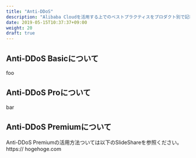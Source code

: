```yaml
---
title: "Anti-DDoS"
description: "Alibaba Cloudを活用する上でのベストプラクティスをプロダクト別で記載"
date: 2019-05-15T10:37:37+09:00
weight: 20
draft: true
---
```


## Anti-DDoS Basicについて
foo  

## Anti-DDoS Proについて
bar  

## Anti-DDoS Premiumについて
Anti-DDoS Premiumの活用方法ついては以下のSlideShareを参照ください。  
https:// hogehoge.com

